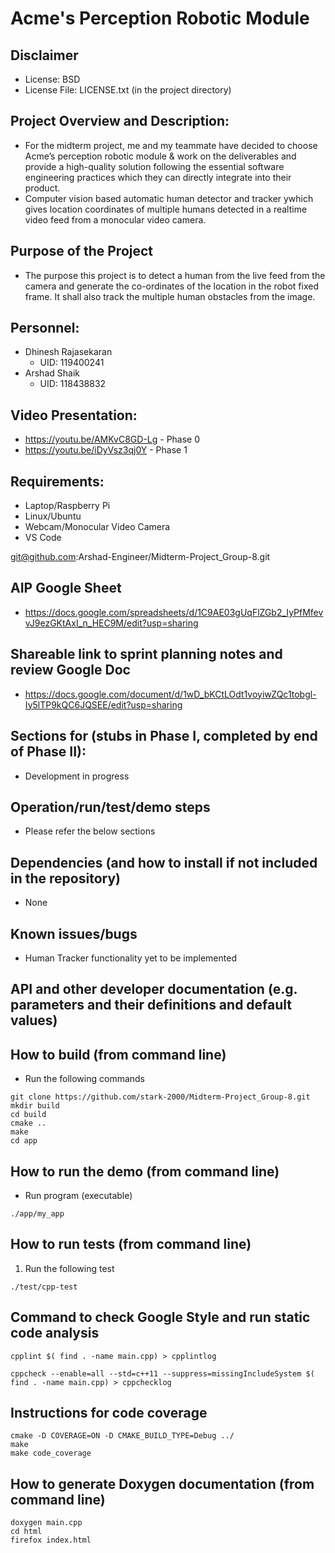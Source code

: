 # Acme's Perception Robotic Module

## Disclaimer
 - License: BSD 
 - License File: LICENSE.txt (in the project directory)
   
## Project Overview and Description:
 - For the midterm project, me and my teammate have decided to choose Acme’s perception robotic module & work on the deliverables and provide a high-quality solution following the essential software engineering practices which they can directly integrate into their product.
 - Computer vision based automatic human detector and tracker ywhich gives location coordinates of multiple humans detected in a realtime video feed from a monocular video camera.
 
## Purpose of the Project
 - The purpose this project is to detect a human from the live feed from the camera and generate the co-ordinates of the location in the robot fixed frame. It shall also track the multiple human obstacles from the image.
 
## Personnel:
 - Dhinesh Rajasekaran 
    - UID: 119400241
 - Arshad Shaik
    - UID: 118438832
 
## Video Presentation:
 - https://youtu.be/AMKvC8GD-Lg - Phase 0
 - https://youtu.be/iDyVsz3qj0Y - Phase 1

## Requirements: 
 - Laptop/Raspberry Pi
 - Linux/Ubuntu
 - Webcam/Monocular Video Camera
 - VS Code
 
 git@github.com:Arshad-Engineer/Midterm-Project_Group-8.git
 
## AIP Google Sheet
 - https://docs.google.com/spreadsheets/d/1C9AE03gUqFlZGb2_IyPfMfevvJ9ezGKtAxI_n_HEC9M/edit?usp=sharing

## Shareable link to sprint planning notes and review Google Doc
 - https://docs.google.com/document/d/1wD_bKCtLOdt1voyiwZQc1tobgl-Iy5lTP9kQC6JQSEE/edit?usp=sharing

## Sections for (stubs in Phase I, completed by end of Phase II):
 - Development in progress

## Operation/run/test/demo steps
 - Please refer the below sections
 
## Dependencies (and how to install if not included in the repository)
 - None

## Known issues/bugs
 - Human Tracker functionality yet to be implemented

## API and other developer documentation (e.g. parameters and their definitions and default values) 

## How to build (from command line)
 - Run the following commands
```
git clone https://github.com/stark-2000/Midterm-Project_Group-8.git
mkdir build
cd build
cmake ..
make
cd app
```
## How to run the demo (from command line)
 - Run program (executable)
```
./app/my_app
```

## How to run tests (from command line)
1. Run the following test
```
./test/cpp-test
```
## Command to check Google Style and run static code analysis
```
cpplint $( find . -name main.cpp) > cpplintlog

cppcheck --enable=all --std=c++11 --suppress=missingIncludeSystem $( find . -name main.cpp) > cppchecklog
```
## Instructions for code coverage
```
cmake -D COVERAGE=ON -D CMAKE_BUILD_TYPE=Debug ../
make
make code_coverage
```
## How to generate Doxygen documentation (from command line)
```
doxygen main.cpp
cd html
firefox index.html
```

